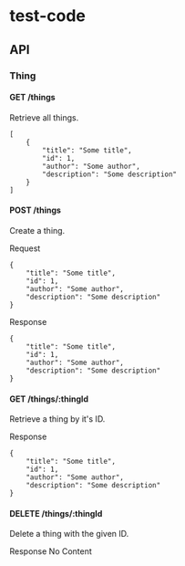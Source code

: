 # test-code

## API

### Thing

#### GET /things
Retrieve all things.

```
[
    {
        "title": "Some title",
        "id": 1,
        "author": "Some author",
        "description": "Some description"
    }
]
```
#### POST /things
Create a thing.

Request
```
{
    "title": "Some title",
    "id": 1,
    "author": "Some author",
    "description": "Some description"
}
```

Response
```
{
    "title": "Some title",
    "id": 1,
    "author": "Some author",
    "description": "Some description"
}
```

#### GET /things/:thingId
Retrieve a thing by it's ID.

Response
```
{
    "title": "Some title",
    "id": 1,
    "author": "Some author",
    "description": "Some description"
}
```
#### DELETE /things/:thingId
Delete a thing with the given ID.

Response
No Content